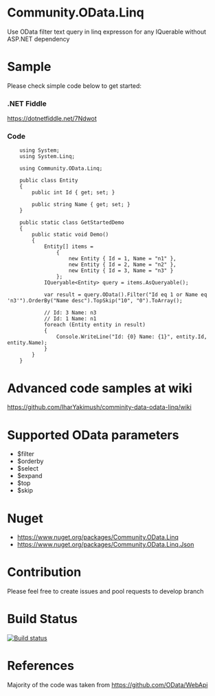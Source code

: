 # Community.OData.Linq
Use OData filter text query in linq expresson for any IQuerable without ASP.NET dependency

# Sample
Please check simple code below to get started:
### .NET Fiddle
https://dotnetfiddle.net/7Ndwot
### Code
```
    using System;
    using System.Linq;

    using Community.OData.Linq;

    public class Entity
    {
        public int Id { get; set; }

        public string Name { get; set; }
    }

    public static class GetStartedDemo
    {
        public static void Demo()
        {
            Entity[] items =
                {
                    new Entity { Id = 1, Name = "n1" },
                    new Entity { Id = 2, Name = "n2" },
                    new Entity { Id = 3, Name = "n3" }
                };
            IQueryable<Entity> query = items.AsQueryable();

            var result = query.OData().Filter("Id eq 1 or Name eq 'n3'").OrderBy("Name desc").TopSkip("10", "0").ToArray();

            // Id: 3 Name: n3
            // Id: 1 Name: n1
            foreach (Entity entity in result)
            {
                Console.WriteLine("Id: {0} Name: {1}", entity.Id, entity.Name);
            }
        }
    }
```
# Advanced code samples at wiki
https://github.com/IharYakimush/comminity-data-odata-linq/wiki

# Supported OData parameters
- $filter
- $orderby
- $select
- $expand
- $top
- $skip

# Nuget
- https://www.nuget.org/packages/Community.OData.Linq
- https://www.nuget.org/packages/Community.OData.Linq.Json

# Contribution
Please feel free to create issues and pool requests to develop branch

# Build Status
[![Build status](https://ci.appveyor.com/api/projects/status/yrmp3074ryce61gb/branch/develop?svg=true)](https://ci.appveyor.com/project/IharYakimush/comminity-data-odata-linq/branch/develop)

# References
Majority of the code was taken from https://github.com/OData/WebApi
